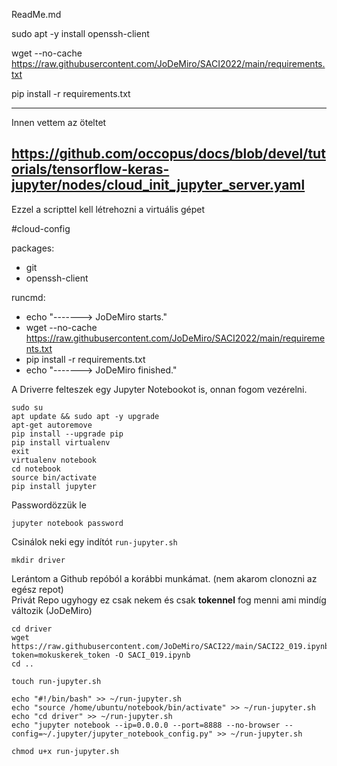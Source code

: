 ReadMe.md

sudo apt -y install openssh-client

wget --no-cache https://raw.githubusercontent.com/JoDeMiro/SACI2022/main/requirements.txt

pip install -r requirements.txt

-----
Innen vettem az öteltet

https://github.com/occopus/docs/blob/devel/tutorials/tensorflow-keras-jupyter/nodes/cloud_init_jupyter_server.yaml
-----

Ezzel a scripttel kell létrehozni a virtuális gépet

#cloud-config

packages:
  - git
  - openssh-client

runcmd:
- echo "-------> JoDeMiro starts."
- wget --no-cache https://raw.githubusercontent.com/JoDeMiro/SACI2022/main/requirements.txt
- pip install -r requirements.txt
- echo "-------> JoDeMiro finished."


A Driverre felteszek egy Jupyter Notebookot is, onnan fogom vezérelni.

```
sudo su
apt update && sudo apt -y upgrade
apt-get autoremove
pip install --upgrade pip
pip install virtualenv
exit
virtualenv notebook
cd notebook
source bin/activate
pip install jupyter
```

Passwordözzük le
```
jupyter notebook password
```


Csinálok neki egy indítót `run-jupyter.sh`
```
mkdir driver
```

Lerántom a Github repóból a korábbi munkámat. (nem akarom clonozni az egész repot)<br>
Privát Repo ugyhogy ez csak nekem és csak **tokennel** fog menni ami mindíg változik (JoDeMiro)

```
cd driver
wget https://raw.githubusercontent.com/JoDeMiro/SACI22/main/SACI22_019.ipynb?token=mokuskerek_token -O SACI_019.ipynb
cd ..
```

```
touch run-jupyter.sh

echo "#!/bin/bash" >> ~/run-jupyter.sh
echo "source /home/ubuntu/notebook/bin/activate" >> ~/run-jupyter.sh
echo "cd driver" >> ~/run-jupyter.sh
echo "jupyter notebook --ip=0.0.0.0 --port=8888 --no-browser --config=~/.jupyter/jupyter_notebook_config.py" >> ~/run-jupyter.sh

chmod u+x run-jupyter.sh
```




